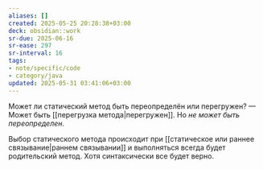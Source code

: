 ```yaml
---
aliases: []
created: 2025-05-25 20:28:38+03:00
deck: obsidian::work
sr-due: 2025-06-16
sr-ease: 297
sr-interval: 16
tags:
- note/specific/code
- category/java
updated: 2025-05-31 03:41:06+03:00
---
```


Может ли статический метод быть переопределён или перегружен?
—
Может быть [[перегрузка метода|перегружен]]. Но *не может быть переопределен*.

Выбор статического метода происходит при [[статическое или раннее связывание|раннем связывании]] и выполняться всегда будет родительский метод. Хотя синтаксически все будет верно.